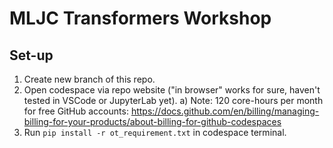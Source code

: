 # MLJC Transformers Workshop

## Set-up

1) Create new branch of this repo.
2) Open codespace via repo website ("in browser" works for sure, haven't tested in VSCode or JupyterLab yet).
   a) Note: 120 core-hours per month for free GitHub accounts: https://docs.github.com/en/billing/managing-billing-for-your-products/about-billing-for-github-codespaces
3) Run `pip install -r ot_requirement.txt` in codespace terminal.
